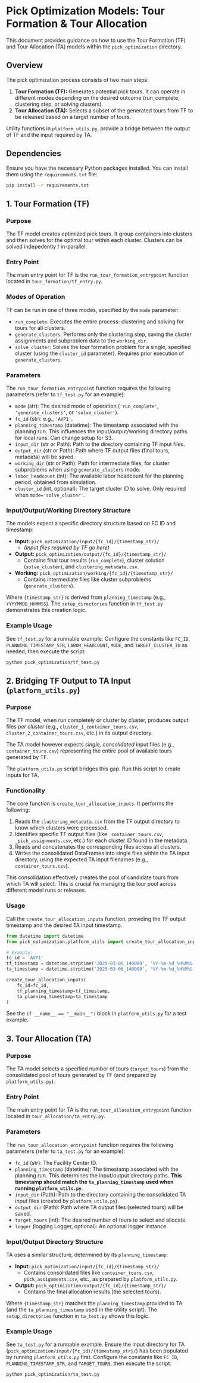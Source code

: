 # Pick Optimization Models: Tour Formation & Tour Allocation

This document provides guidance on how to use the Tour Formation (TF) and Tour Allocation (TA) models within the `pick_optimization` directory.

## Overview

The pick optimization process consists of two main steps:

1.  **Tour Formation (TF):** Generates potential pick tours. It can operate in different modes depending on the desired outcome (run_complete, clustering step, or solving clusters).
2.  **Tour Allocation (TA):** Selects a subset of the generated tours from TF to be released based on a target number of tours.

Utility functions in `platform_utils.py`, provide a bridge between the output of TF and the input required by TA.

## Dependencies

Ensure you have the necessary Python packages installed. You can install them using the `requirements.txt` file:

```bash
pip install -r requirements.txt
```

## 1. Tour Formation (TF)

### Purpose

The TF model creates optimized pick tours. It group containers into clusters and then solves for the optimal tour within each cluster. Clusters can be solved indepedently / in-parallel.

### Entry Point

The main entry point for TF is the `run_tour_formation_entrypoint` function located in `tour_formation/tf_entry.py`.

### Modes of Operation

TF can be run in one of three modes, specified by the `mode` parameter:

*   `run_complete`: Executes the entire process: clustering and solving for tours for all clusters.
*   `generate_clusters`: Performs only the clustering step, saving the cluster assignments and subproblem data to the `working_dir`.
*   `solve_cluster`: Solves the tour formation problem for a single, specified cluster (using the `cluster_id` parameter). Requires prior execution of `generate_clusters`.

### Parameters

The `run_tour_formation_entrypoint` function requires the following parameters (refer to `tf_test.py` for an example):

*   `mode` (str): The desired mode of operation (`'run_complete'`, `'generate_clusters'`, or `'solve_cluster'`).
*   `fc_id` (str): e.g., `'AVP1'`.
*   `planning_timestamp` (datetime): The timestamp associated with the planning run. This influences the input/output/working directory paths for local runs. Can change setup for S3. 
*   `input_dir` (str or Path): Path to the directory containing TF input files.
*   `output_dir` (str or Path): Path where TF output files (final tours, metadata) will be saved.
*   `working_dir` (str or Path): Path for intermediate files, for cluster subproblems when using `generate_clusters` mode.
*   `labor_headcount` (int): The available labor headcount for the planning period, obtained from simulation.
*   `cluster_id` (int, optional): The target cluster ID to solve. Only required when `mode='solve_cluster'`.

### Input/Output/Working Directory Structure

The models expect a specific directory structure based on FC ID and timestamp:

*   **Input:** `pick_optimization/input/{fc_id}/{timestamp_str}/`
    *   *(Input files required by TF go here)*
*   **Output:** `pick_optimization/output/{fc_id}/{timestamp_str}/`
    *   Contains final tour results (`run_complete`), cluster solution (`solve_cluster`), and `clustering_metadata.csv`.
*   **Working:** `pick_optimization/working/{fc_id}/{timestamp_str}/`
    *   Contains intermediate files like cluster subproblems (`generate_clusters`).

Where `{timestamp_str}` is derived from `planning_timestamp` (e.g., `YYYYMMDD_HHMMSS`). The `setup_directories` function in `tf_test.py` demonstrates this creation logic.

### Example Usage

See `tf_test.py` for a runnable example. Configure the constants like `FC_ID`, `PLANNING_TIMESTAMP_STR`, `LABOR_HEADCOUNT`, `MODE`, and `TARGET_CLUSTER_ID` as needed, then execute the script:

```bash
python pick_optimization/tf_test.py
```

## 2. Bridging TF Output to TA Input (`platform_utils.py`)

### Purpose

The TF model, when run completely or cluster by cluster, produces output files *per cluster* (e.g., `cluster_1_container_tours.csv`, `cluster_2_container_tours.csv`, etc.) in its output directory.

The TA model however expects *single, consolidated* input files (e.g., `container_tours.csv`) representing the entire pool of available tours generated by TF.

The `platform_utils.py` script bridges this gap. Run this script to create inputs for TA.

### Functionality

The core function is `create_tour_allocation_inputs`. It performs the following:

1.  Reads the `clustering_metadata.csv` from the TF output directory to know which clusters were processed.
2.  Identifies specific TF output files (like `_container_tours.csv`, `_pick_assignments.csv`, etc.) for each cluster ID found in the metadata.
3.  Reads and concatenates the corresponding files across all clusters.
4.  Writes the consolidated DataFrames into single files within the TA input directory, using the expected TA input filenames (e.g., `container_tours.csv`).

This consolidation effectively creates the pool of candidate tours from which TA will select. This is crucial for managing the tour pool across different model runs or releases.

### Usage

Call the `create_tour_allocation_inputs` function, providing the TF output timestamp and the desired TA input timestamp.

```python
from datetime import datetime
from pick_optimization.platform_utils import create_tour_allocation_inputs

# Example:
fc_id = 'AVP1'
tf_timestamp = datetime.strptime('2025-03-06_140000', '%Y-%m-%d_%H%M%S')
ta_timestamp = datetime.strptime('2025-03-06_140000', '%Y-%m-%d_%H%M%S') # Can be same or different

create_tour_allocation_inputs(
    fc_id=fc_id,
    tf_planning_timestamp=tf_timestamp,
    ta_planning_timestamp=ta_timestamp
)
```

See the `if __name__ == "__main__":` block in `platform_utils.py` for a test example.

## 3. Tour Allocation (TA)

### Purpose

The TA model selects a specified number of tours (`target_tours`) from the consolidated pool of tours generated by TF (and prepared by `platform_utils.py`).

### Entry Point

The main entry point for TA is the `run_tour_allocation_entrypoint` function located in `tour_allocation/ta_entry.py`.

### Parameters

The `run_tour_allocation_entrypoint` function requires the following parameters (refer to `ta_test.py` for an example):

*   `fc_id` (str): The Facility Center ID.
*   `planning_timestamp` (datetime): The timestamp associated with the planning run. This determines the input/output directory paths. **This timestamp should match the `ta_planning_timestamp` used when running `platform_utils.py`**.
*   `input_dir` (Path): Path to the directory containing the consolidated TA input files (created by `platform_utils.py`).
*   `output_dir` (Path): Path where TA output files (selected tours) will be saved.
*   `target_tours` (int): The desired number of tours to select and allocate.
*   `logger` (logging.Logger, optional): An optional logger instance.

### Input/Output Directory Structure

TA uses a similar structure, determined by its `planning_timestamp`:

*   **Input:** `pick_optimization/input/{fc_id}/{timestamp_str}/`
    *   Contains consolidated files like `container_tours.csv`, `pick_assignments.csv`, etc., as prepared by `platform_utils.py`.
*   **Output:** `pick_optimization/output/{fc_id}/{timestamp_str}/`
    *   Contains the final allocation results (the selected tours).

Where `{timestamp_str}` matches the `planning_timestamp` provided to TA (and the `ta_planning_timestamp` used in the utility script). The `setup_directories` function in `ta_test.py` shows this logic.

### Example Usage

See `ta_test.py` for a runnable example. Ensure the input directory for TA (`pick_optimization/input/{fc_id}/{timestamp_str}/`) has been populated by running `platform_utils.py` first. Configure the constants like `FC_ID`, `PLANNING_TIMESTAMP_STR`, and `TARGET_TOURS`, then execute the script:

```bash
python pick_optimization/ta_test.py
```